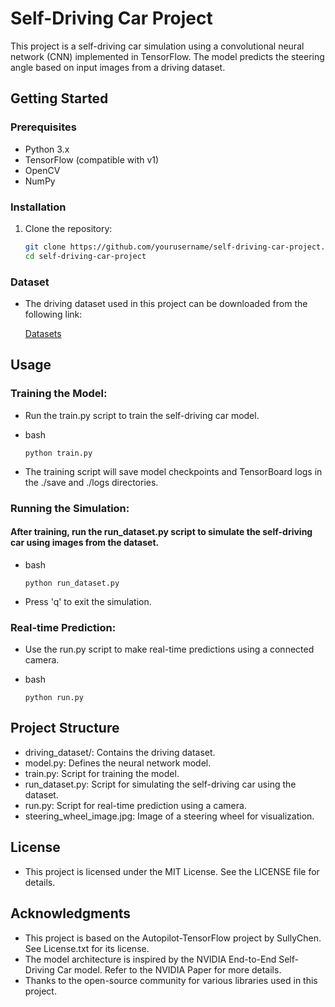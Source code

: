 # Self-Driving Car Project

This project is a self-driving car simulation using a convolutional neural network (CNN) implemented in TensorFlow. The model predicts the steering angle based on input images from a driving dataset.

## Getting Started

### Prerequisites

- Python 3.x
- TensorFlow (compatible with v1)
- OpenCV
- NumPy

### Installation

1. Clone the repository:

   ```bash
   git clone https://github.com/yourusername/self-driving-car-project.git
   cd self-driving-car-project
### Dataset
- The driving dataset used in this project can be downloaded from the following link:

  [Datasets](https://drive.google.com/file/d/1Ue4XohCOV5YXy57S_5tDfCVqzLr101M7/view?usp=drivesdk)
  
## Usage
### Training the Model:

- Run the train.py script to train the self-driving car model.

- bash

      python train.py
- The training script will save model checkpoints and TensorBoard logs in the ./save and ./logs directories.

### Running the Simulation:

#### After training, run the run_dataset.py script to simulate the self-driving car using images from the dataset.

- bash

      python run_dataset.py

- Press 'q' to exit the simulation.

### Real-time Prediction:

- Use the run.py script to make real-time predictions using a connected camera.

- bash 

      python run.py

## Project Structure

- driving_dataset/: Contains the driving dataset.
- model.py: Defines the neural network model.
- train.py: Script for training the model.
- run_dataset.py: Script for simulating the self-driving car using the dataset.
- run.py: Script for real-time prediction using a camera.
- steering_wheel_image.jpg: Image of a steering wheel for visualization.

## License

- This project is licensed under the MIT License. See the LICENSE file for details.

## Acknowledgments

- This project is based on the Autopilot-TensorFlow project by SullyChen. See License.txt for its license.
- The model architecture is inspired by the NVIDIA End-to-End Self-Driving Car model. Refer to the NVIDIA Paper for more details.
- Thanks to the open-source community for various libraries used in this project.
